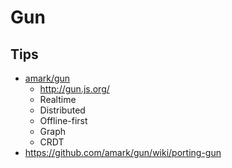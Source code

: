 # Gun

## Tips
* [amark/gun](https://github.com/amark/gun)
  * http://gun.js.org/
  * Realtime
  * Distributed
  * Offline-first
  * Graph
  * CRDT
* https://github.com/amark/gun/wiki/porting-gun

